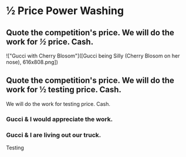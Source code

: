# ½ Price Power Washing

## Quote the competition's price. We will do the work for _½_  price. Cash.

!["Gucci with Cherry Blosom"]([Gucci being Silly (Cherry Blosom on her nose), 616x808.png])



## Quote the competition's price. We will do the work for <span class="colored-half">½ testing</span> price. Cash.

We will do the work for <span class="colored-text">testing</span> price. Cash.

### Gucci & I would appreciate the work.

### Gucci & I are living out our truck.

Testing
